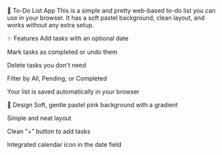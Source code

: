 📌 To-Do List App
This is a simple and pretty web-based to-do list you can use in your browser. It has a soft pastel background, clean layout, and works without any extra setup.

✨ Features
Add tasks with an optional date

Mark tasks as completed or undo them

Delete tasks you don't need

Filter by All, Pending, or Completed

Your list is saved automatically in your browser

🎨 Design
Soft, gentle pastel pink background with a gradient

Simple and neat layout

Clean “+” button to add tasks

Integrated calendar icon in the date field
